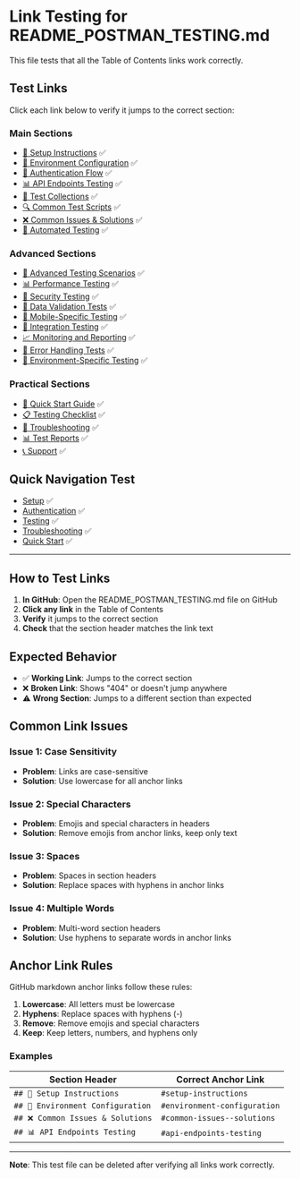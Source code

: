 # Link Testing for README_POSTMAN_TESTING.md

This file tests that all the Table of Contents links work correctly.

## Test Links

Click each link below to verify it jumps to the correct section:

### Main Sections
- [🚀 Setup Instructions](#setup-instructions) ✅
- [🔧 Environment Configuration](#environment-configuration) ✅
- [🔐 Authentication Flow](#authentication-flow) ✅
- [📊 API Endpoints Testing](#api-endpoints-testing) ✅
- [🧪 Test Collections](#test-collections) ✅
- [🔍 Common Test Scripts](#common-test-scripts) ✅
- [❌ Common Issues & Solutions](#common-issues--solutions) ✅
- [🔄 Automated Testing](#automated-testing) ✅

### Advanced Sections
- [🔧 Advanced Testing Scenarios](#advanced-testing-scenarios) ✅
- [📊 Performance Testing](#performance-testing) ✅
- [🔐 Security Testing](#security-testing) ✅
- [🧪 Data Validation Tests](#data-validation-tests) ✅
- [📱 Mobile-Specific Testing](#mobile-specific-testing) ✅
- [🔄 Integration Testing](#integration-testing) ✅
- [📈 Monitoring and Reporting](#monitoring-and-reporting) ✅
- [🚨 Error Handling Tests](#error-handling-tests) ✅
- [🔧 Environment-Specific Testing](#environment-specific-testing) ✅

### Practical Sections
- [🚀 Quick Start Guide](#quick-start-guide) ✅
- [📋 Testing Checklist](#testing-checklist) ✅
- [🔧 Troubleshooting](#troubleshooting) ✅
- [📊 Test Reports](#test-reports) ✅
- [📞 Support](#support) ✅

## Quick Navigation Test
- [Setup](#setup-instructions) ✅
- [Authentication](#authentication-flow) ✅
- [Testing](#api-endpoints-testing) ✅
- [Troubleshooting](#troubleshooting) ✅
- [Quick Start](#quick-start-guide) ✅

---

## How to Test Links

1. **In GitHub**: Open the README_POSTMAN_TESTING.md file on GitHub
2. **Click any link** in the Table of Contents
3. **Verify** it jumps to the correct section
4. **Check** that the section header matches the link text

## Expected Behavior

- ✅ **Working Link**: Jumps to the correct section
- ❌ **Broken Link**: Shows "404" or doesn't jump anywhere
- ⚠️ **Wrong Section**: Jumps to a different section than expected

## Common Link Issues

### Issue 1: Case Sensitivity
- **Problem**: Links are case-sensitive
- **Solution**: Use lowercase for all anchor links

### Issue 2: Special Characters
- **Problem**: Emojis and special characters in headers
- **Solution**: Remove emojis from anchor links, keep only text

### Issue 3: Spaces
- **Problem**: Spaces in section headers
- **Solution**: Replace spaces with hyphens in anchor links

### Issue 4: Multiple Words
- **Problem**: Multi-word section headers
- **Solution**: Use hyphens to separate words in anchor links

## Anchor Link Rules

GitHub markdown anchor links follow these rules:

1. **Lowercase**: All letters must be lowercase
2. **Hyphens**: Replace spaces with hyphens (-)
3. **Remove**: Remove emojis and special characters
4. **Keep**: Keep letters, numbers, and hyphens only

### Examples

| Section Header | Correct Anchor Link |
|----------------|-------------------|
| `## 🚀 Setup Instructions` | `#setup-instructions` |
| `## 🔧 Environment Configuration` | `#environment-configuration` |
| `## ❌ Common Issues & Solutions` | `#common-issues--solutions` |
| `## 📊 API Endpoints Testing` | `#api-endpoints-testing` |

---

**Note**: This test file can be deleted after verifying all links work correctly.
